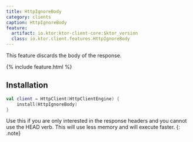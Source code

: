 ```yaml
---
title: HttpIgnoreBody
category: clients
caption: HttpIgnoreBody 
feature:
  artifact: io.ktor:ktor-client-core:$ktor_version
  class: io.ktor.client.features.HttpIgnoreBody
---
```


This feature discards the body of the response.

{% include feature.html %}

## Installation

```kotlin
val client = HttpClient(HttpClientEngine) {
    install(HttpIgnoreBody)
}
```

Use this if you are only interested in the response headers and you cannot use the HEAD verb. This will use less memory and will execute faster.
{: .note}

